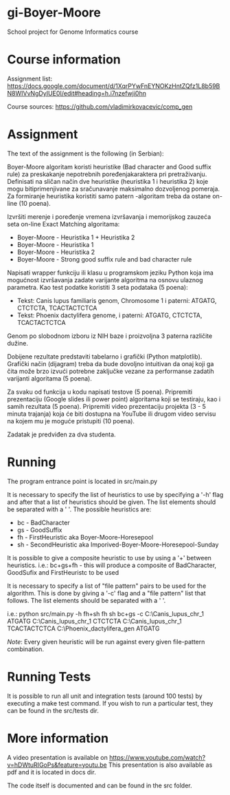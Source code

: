 # gi-Boyer-Moore
School project for Genome Informatics course

# Course information
Assignment list:
https://docs.google.com/document/d/1XqrPYwFnEYNOKzHntZQfz1L8b59BN8WIVvNgDyIUE0I/edit#heading=h.i7nzefwji0hn

Course sources:
https://github.com/vladimirkovacevic/comp_gen

# Assignment
The text of the assignment is the following (in Serbian):

Boyer-Moore algoritam koristi heuristike (Bad character and Good suffix rule) za preskakanje nepotrebnih poređenjakaraktera pri pretraživanju. Definisati na sličan način dve heuristike (heuristika 1 i heuristika 2) koje mogu bitiprimenjivane za sračunavanje maksimalno dozvoljenog pomeraja. Za formiranje heuristika koristiti samo patern -algoritam treba da ostane on-line (10 poena).

Izvršiti merenje i poređenje vremena izvršavanja i memorijskog zauzeća seta on-line Exact Matching algoritama:

* Boyer-Moore - Heuristika 1 + Heuristika 2
* Boyer-Moore - Heuristika 1
* Boyer-Moore - Heuristika 2
* Boyer-Moore - Strong good suffix rule and bad character rule

Napisati wrapper funkciju ili klasu u programskom jeziku Python koja ima mogućnost izvršavanja zadate varijante algoritma na osnovu ulaznog parametra. Kao test podatke koristiti 3 seta podataka (5 poena):

* Tekst: Canis lupus familiaris genom, Chromosome 1 i paterni: ATGATG, CTCTCTA, TCACTACTCTCA
* Tekst: Phoenix dactylifera genome, i paterni: ATGATG, CTCTCTA, TCACTACTCTCA

Genom po slobodnom izboru iz NIH baze i proizvoljna 3 paterna različite dužine.

Dobijene rezultate predstaviti tabelarno i grafički (Python matplotlib). Grafički način (dijagram) treba da bude dovoljno intuitivan da onaj koji ga čita može brzo izvući potrebne zaključke vezane za performanse zadatih varijanti algoritama (5 poena).

Za svaku od funkcija u kodu napisati testove (5 poena).
Pripremiti prezentaciju (Google slides ili power point) algoritama koji se testiraju, kao i samih rezultata (5 poena).
Pripremiti video prezentaciju projekta (3 - 5 minuta trajanja) koja će biti dostupna na YouTube ili drugom video servisu na kojem mu je moguće pristupiti (10 poena).

Zadatak je predviđen za dva studenta.

# Running

The program entrance point is located in src/main.py

It is necessary to specify the list of heuristics to use by specifying a '-h' flag and after that a list of heuristics should be given.
The list elements should be separated with a ' '.
The possible heuristics are:
* bc - BadCharacter
* gs - GoodSuffix
* fh - FirstHeuristic aka Boyer-Moore-Horesepool
* sh - SecondHeuristic aka Imporived-Boyer-Moore-Horesepool-Sunday

It is possible to give a composite heuristic to use by using a '+' between heuristics.
i.e.: bc+gs+fh - this will produce a composite of BadCharacter, GoodSufix and FirstHeuristc to be used

It is necessary to specify a list of "file pattern" pairs to be used for the algorithm. This is done by giving a
'-c' flag and a "file pattern" list that follows. The list elements should be separated with a ' '.

i.e.: python src/main.py -h fh+sh fh sh bc+gs -c C:\Canis_lupus_chr_1 ATGATG C:\Canis_lupus_chr_1 CTCTCTA C:\Canis_lupus_chr_1 TCACTACTCTCA C:\Phoenix_dactylifera_gen ATGATG

*Note*: Every given heuristic will be run against every given file-pattern combination.

# Running Tests

It is possible to run all unit and integration tests (around 100 tests) by executing a make test command.
If you wish to run a particular test, they can be found in the src/tests dir.

# More information

A video presentation is available on https://www.youtube.com/watch?v=hDWtuRIGoPs&feature=youtu.be
This presentation is also available as pdf and it is located in docs dir.

The code itself is documented and can be found in the src folder.
